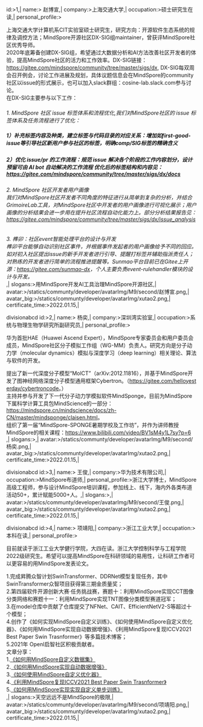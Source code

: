 <!--说明， divisionabcd 用于每个人信息分割 ,",|"用于分割每条信息，":>"用于分割key，valu-->

id:>1,|
name:> 赵博宣,|
company:>上海交通大学,|
occupation:>硕士研究生在读,|
personal_profile:>
<div>上海交通大学计算机系CIT实验室硕士研究生，研究方向：开源软件生态系统的规律及调控方法；MindSpore开源社区DX-SIG组maintainer，曾获评MindSpore社区优秀导师。</div>

<div>2020年底筹备创建DX-SIG组，希望通过大数据分析和AI方法改善社区开发者的体验，提高MindSpore社区的活力和工作效率。DX-SIG链接：
<a href='https://gitee.com/mindspore/community/tree/master/sigs/dx' target='_blank'>https://gitee.com/mindspore/community/tree/master/sigs/dx</a>,
   DX-SIG每双周会召开例会，讨论工作进展及规划，具体议题信息会在MindSpore的community社区以issue的形式展示，也可以加入slack群组：cosine-lab.slack.com参与讨论。</div>

<div style="margin-bottom:0px;">在DX-SIG主要参与以下工作：<br>
<h6>1. MindSpore 社区 issue 标签体系和流程优化,我们对MindSpore社区的 issue 标签体系及任务流程进行了优化：</h6>
<h5 style="margin-top:-12px;">1）补充标签内容及种类，建立标签与代码目录的对应关系：增加如first-good-issue等引导社区新用户参与社区的标签，明确comp/SIG标签的精确含义</h5>
<h5>2）优化 issue/pr 的工作流程：规范 issue 解决各个阶段的工作内容划分，设计预留可由 AI bot 自动解决的工作流程
优化后的标签结构和内容见：
<a href='https://gitee.com/mindspore/community/tree/master/sigs/dx/docs' target='_blank'>https://gitee.com/mindspore/community/tree/master/sigs/dx/docs</a></h5>
<h6>2. MindSpore 社区开发者用户画像<br>
我们对MindSpore社区开发者不同角度的特征进行从简单到复杂的分析，并结合GrimoireLab工具，对MindSpore社区中开发者的用户画像进行可视化展示；用户画像的分析结果会进一步用在提升社区流程自动化能力上。部分分析结果报告见：
<a href='https://gitee.com/mindspore/community/tree/master/sigs/dx/issue_analysis' target='_blank'>https://gitee.com/mindspore/community/tree/master/sigs/dx/issue_analysis</a></h6>
<h6 style="margin-bottom:0px;">3. 榫卯：社区event智能处理平台的设计与开发<br>
榫卯平台能够自动识别社区事件，并根据事件发起者的用户画像给予不同的回应。如对初入社区提出issue的新手开发者进行引导、提醒打标签并辅助指派责任人；对熟练的开发者进行简单的流程推进提醒等。Sunmao平台目前已在Gitee上开源：<a href='https://gitee.com/sunmao-dx' target='_blank'>https://gitee.com/sunmao-dx</a>，个人主要负责event-rulehandler模块的设计与开发。</h6>
</div>                              
,|
slogans:>用MindSpore开发AI工具治理MindSpore开源社区,|
avatar:>/statics/communty/developer/avatarImg/M9/second/赵博宣.png,|
avatar_big:>/statics/communty/developer/avatarImg/xutao2.png,|
certificate_time:>2022.01.15,|

divisionabcd
id:>2,|
name:> 杨奕,|
company:>深圳湾实验室,|
occupation:>系统与物理生物学研究所副研究员,|
personal_profile:><div>华为首批HAE（Huawei Ascend Expert），MindSpore专家委员会和用户委员会成员，MindSpore社区分子模拟工作组（WG-MM）负责人。研究方向是分子动力学（molecular dynamics）模拟与深度学习（deep learning）相关理论、算法与软件的开发。</div>

<div style="word-break: break-all;">提出了新一代深度分子模型“MolCT”（arXiv:2012.11816），并基于MindSpore开发了图神经网络深度分子模型通用框架Cybertron。（<a href='https://gitee.com/helloyesterday/cybertroncode' target='_blank'>https://gitee.com/helloyesterday/cybertroncode</a>。）</div>

<div>主持并参与开发了下一代分子动力学模拟软件MindSponge，目前为MindSpore下属科学计算工具包MindScience的一部分：<a href='https://mindspore.cn/mindscience/docs/zh-CN/master/mindsponge/claisen.html' target='_blank'>https://mindspore.cn/mindscience/docs/zh-CN/master/mindsponge/claisen.html</a>。</div>

<div>组织了第一届“MindSpore-SPONGE暑期学校及工作坊”，并作为讲师教授MindSpore的相关课程：<a href='https://www.bilibili.com/video/BV1sM4y1L7sy?p=6' target='_blank'>https://www.bilibili.com/video/BV1sM4y1L7sy?p=6</a> </div>,|
slogans:>,|
avatar:>/statics/communty/developer/avatarImg/M9/second/杨奕.png,|
avatar_big:>/statics/communty/developer/avatarImg/xutao2.png,|
certificate_time:>2022.01.15,|

<!-- 第二批 2 -->
divisionabcd
id:>3,|
name:> 王俊,|
company:>华为技术有限公司,|
occupation:>MindSpore布道师,|
personal_profile:>浙江大学博士，MindSpore高级工程师，参与设计MindSpore培训课程，参加线上、线下，海内外各类布道活动50+，累计赋能5000+人。,|
slogans:>,|
avatar:>/statics/communty/developer/avatarImg/M9/second/王俊.png,|
avatar_big:>/statics/communty/developer/avatarImg/xutao2.png,|
certificate_time:>2022.01.15,|





<!-- 第二批 1-->
divisionabcd
id:>4,|
name:> 项靖阳,|
company:>浙江工业大学,|
occupation:>本科在读,|
personal_profile:><div>目前就读于浙江工业大学健行学院，大四在读。浙江大学控制科学与工程学院2022级研究生。希望可以提高MindSpore在科研领域的易用性，让科研工作者可以更容易的用MindSpore发表论文。</div>

<div>1.完成昇腾众智计划SwinTransformer、DDRNet模型复现任务，其中SwinTransformer众智项目获得第三期金质量奖；<br>
2.第四届软件开源创新大赛·任务挑战赛，赛题十：利用MindSpore实现CCT图像分类网络和赛题十一：利用MindSpore实现TNT图像分类模型赛道冠军；<br>
3.在model仓库中贡献了仓库提交了NFNet、CAIT、EfficientNetV2-S等超过十个模型；<br>
4.创作了《如何实现MindSpore自定义训练》、《如何使用MindSpore自定义优化器》、《如何用MindSpore实现自动数据增强》、《利用MindSpore复现ICCV2021 Best Paper Swin Trasnformer》等多篇技术博客；<br>
5.2021年 OpenI启智社区积极贡献者。</div>

<div>文章分享：<br>
1.<a href='https://bbs.huaweicloud.com/forum/forum.php?mod=viewthread&tid=169438' target='_blank'>《如何用MindSpore自定义数据集》</a> <br>
2.<a href='https://bbs.huaweicloud.com/forum/forum.php?mod=viewthread&tid=168760' target='_blank'>《如何用MindSpore实现自动数据增强》</a> <br>
3.<a href='https://bbs.huaweicloud.com/forum/forum.php?mod=viewthread&tid=168581' target='_blank'>《如何使用MindSpore自定义优化器》</a> <br>
4.<a href='https://bbs.huaweicloud.com/forum/forum.php?mod=viewthread&tid=163799' target='_blank'>《利用MindSpore复现ICCV2021 Best Paper Swin Trasnformer》</a> <br>
5.<a href='https://bbs.huaweicloud.com/blogs/304735' target='_blank'>《如何用MindSpore实现实现自定义单步训练》</a>  </div>
,|
slogans:>天空远远不是MindSpore的极限,|
avatar:>/statics/communty/developer/avatarImg/M9/second/项靖阳.png,|
avatar_big:>/statics/communty/developer/avatarImg/xutao2.png,|
certificate_time:>2022.01.15,|




